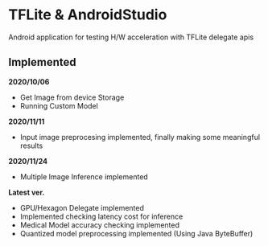 # TFLite & AndroidStudio  
Android application for testing H/W acceleration with TFLite delegate apis 
## Implemented 
__2020/10/06__
+ Get Image from device Storage
+ Running Custom Model

__2020/11/11__
+ Input image preprocesing implemented, finally making some meaningful results

__2020/11/24__
+ Multiple Image Inference implemented  
    
__Latest ver.__  
+ GPU/Hexagon Delegate implemented  
+ Implemented checking latency cost for inference   
+ Medical Model accuracy checking implemented  
+ Quantized model preprocessing implemented (Using Java ByteBuffer)    
